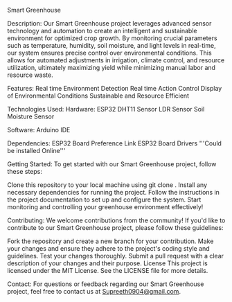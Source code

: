 Smart Greenhouse

Description:
Our Smart Greenhouse project leverages advanced sensor technology and automation to create an intelligent and sustainable environment for optimized crop growth. By monitoring crucial parameters such as temperature, humidity, soil moisture, and light levels in real-time, our system ensures precise control over environmental conditions. This allows for automated adjustments in irrigation, climate control, and resource utilization, ultimately maximizing yield while minimizing manual labor and resource waste.

Features:
Real time Environment Detection
Real time Action Control
Display of Environmental Conditions
Sustainable and Resource Efficient

Technologies Used:
Hardware:
  ESP32
  DHT11 Sensor 
  LDR Sensor
  Soil Moisture Sensor

Software:
  Arduino IDE

Dependencies:
ESP32 Board Preference Link
ESP32 Board Drivers
'''Could be installed Online'''

Getting Started:
To get started with our Smart Greenhouse project, follow these steps:

Clone this repository to your local machine using git clone <repository-url>.
Install any necessary dependencies for running the project.
Follow the instructions in the project documentation to set up and configure the system.
Start monitoring and controlling your greenhouse environment effectively!

Contributing: 
We welcome contributions from the community! If you'd like to contribute to our Smart Greenhouse project, please follow these guidelines:

Fork the repository and create a new branch for your contribution.
Make your changes and ensure they adhere to the project's coding style and guidelines.
Test your changes thoroughly.
Submit a pull request with a clear description of your changes and their purpose.
License
This project is licensed under the MIT License. See the LICENSE file for more details.

Contact:
For questions or feedback regarding our Smart Greenhouse project, feel free to contact us at Supreeth0904@gmail.com.

